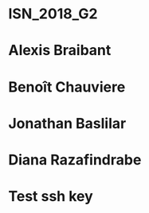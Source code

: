 # ISN_2018_G2

# Alexis Braibant
# Benoît Chauviere
# Jonathan Baslilar
# Diana Razafindrabe

# Test ssh key
